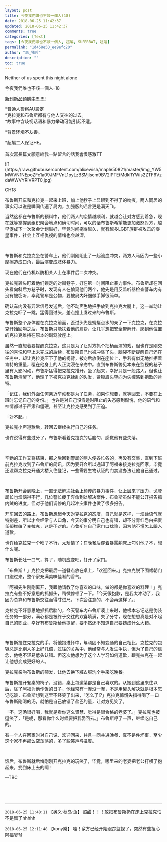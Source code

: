 ```yaml
---
layout: post
title: 今夜我們誰也不該一個人(18)
date: 2018-06-25 11:42:37
updated: 2018-06-25 11:42:37
comments: true
categories: [Text]
tags: [今夜我們誰也不該一個人, 超蝙, SUPERBAT, 超蝠]
permalink: "1d458e50_ee9efc20"
author: "恋_独哲"
description: ""
toc: true
---
```


<p>Neither of us spent this night alone</p> 
<p>今夜我們誰也不該一個人-18</p> 
<p><a target="_blank" rel="nofollow" href="https://www.weibo.com/2706868565/Gld7V2bnl?type=comment&amp;sudaref=www.weibo.com"  >新刊新品預購中!!!!!!!!</a></p> 
<p>*普通人警察AU設定<br />*克拉克和布鲁斯都有与他人交往的过去。&nbsp;<br />*故事中含歧视话语和暴力举动可能引起不适。</p> 
<p>*背景环境不友善。</p> 
<p>*超蝙二人保证HE。<br /><br />首次寫長篇文願意給我一點留言的話我會很感激TT</p> 
<p>
![](https://raw.githubusercontent.com/alicewish/maple50821/master/img_YW5MWVN1NEpoZFc1a09JMFVnL1pyLzBSMjlscm9BV2lPTEtMdkRYWis2ZTF6VzdaWWVYRlVRPT0.jpg)
<br /></p> 
<p>CH18</p> 
<p>布鲁斯开车和克拉克一起来上班，加上他脖子上显眼到不得了的吻痕，两人同居的事实可以说是瞬间传遍了局内，加强版的谣言更是满天飞。</p> 
<p>当然这都在布鲁斯的预料中，他们两人的恋情越顺利，就越会让对方感到着急，现在就等掌握到组织聚会地点和确切时间，可以的话布鲁斯希望能更加激怒对方，越早促成下一次聚会计划越好，毕竟时间拖得越久，就有越多LGBT族群被攻击的零星事件，社会上互相仇视的情绪也会越深。</p> 
<p>&nbsp;</p> 
<p>布鲁斯和克拉克坐在警车上，他们刚刚阻止了一起流血冲突，两方人马因为一些小摩擦造成口角，最后演变成肢体暴力。</p> 
<p>现在他们在待机以防相关人士在事件后二次冲突。</p> 
<p>克拉克转头盯着他们锁定的对街巷子，好在第一时间阻止暴力事件。布鲁斯却在回头看向斜后方巷子时，发现有人在偷窥他们两个，他先是用反监听器检查警车内有没有被窃听，毕竟警车是公物，要被局内奸细做手脚很简单。</p> 
<p>确认车内没有异常信号发送后，他不动声色地把手放到克拉克大腿上，这一举动让克拉克吓了一跳，猛得回过头，差点撞上凑过来的布鲁斯。</p> 
<p>布鲁斯整个身体覆在克拉克前面，歪过头先是蜻蜓点水的亲了一下克拉克，在克拉克开始回吻之后，布鲁斯只能扶着他的肩膀，让几乎想把安全带解开，爬到他位置的克拉克维持在原本的副驾驶座上。</p> 
<p>虽然一直想着要提醒克拉克，这只是为了让对方抓个把柄而演的戏，但也许是刚交往的喜悦和早上未完成的后续，布鲁斯自己也被冲昏了头，脑袋不断提醒自己还在任务中，却让克拉克压下了他的椅背，被向后放倒在座位上，手若有似无地推拒着肯特的重量，覆在他身上的人正沈浸在亲吻中。直到布鲁斯瞥见本来在监视的巷子里有人影闪动，布鲁斯猛得把克拉克推开，坐了起来，幸好只是一般路人，但也让布鲁斯清醒了，他理了下被克拉克揉乱的头发，紧锁眉头望向为失控感到抱歉的肯特。</p> 
<p>「记住，我们外面任何亲近举动都是为了任务，如果你想要，就等回去，不要在上班时忘记自己的身份。」也许是对自己没有适时阻止的失态感到惭愧，他的语气和神情都过于严肃和僵硬，甚至让克拉克感受到了压迫。</p> 
<p>「对不起。」</p> 
<p>克拉克小声道歉后，转回去继续执行自己的任务。</p> 
<p>也许说得有些过分了，布鲁斯看着克拉克的后脑勺，感觉他有些失落。</p> 
<p>&nbsp;</p> 
<p>辛勤的工作又将结束，那之后回到警局的两人便各忙各的，再没有交集，直到下班前克拉克收到了布鲁斯的简讯，因为要开会所以通知了阿福来接克拉克回家，毕竟还没帮克拉克开通大楼入住登记，一些需要生物认证的门禁没办法让他自己通过。</p> 
<p>&nbsp;</p> 
<p>布鲁斯开会到晚上，一直无法解决社会上频传的暴力事件，让上层来了压力，戈登局长也烦恼得不行，几位警长疲于奔命到处解决案件，布鲁斯虽然不能公开报告抓内贼的进度，但对于他们调停的几起冲突事件也做了很多报告。</p> 
<p>开车回去的路上，布鲁斯想起今天对克拉克的态度，自己就是这样，一烦躁语气就特别差，所以才会经常与人口角，今天的事分明自己也有错，却不分青红皂白把责任都推给了克拉克，这是不对的。布鲁斯在自己家门口犹豫，因为他不懂怎么跟人道歉。</p> 
<p>也许给克拉克一个吻？不行，太矫情了；在晚餐后穿着暴露躺床上勾引他？不，想什么呢。</p> 
<p>布鲁斯长吐一口气，算了，随机应变吧，打开了家门。</p> 
<p>「布鲁斯！」克拉克把最后一道餐点放在桌上，「欢迎回来。」克拉克脱下围裙朝门口跑过来，整个家充满美味佳肴的香气。</p> 
<p>「阿福先生刚刚离开，我跟他请教了你喜欢的口味，做的都是你喜欢的料理！」克拉克有些不好意思的抓抓头，稍微停顿了一下。「今天很抱歉，是我太冲动了，我因为总算和布鲁斯交往而得寸进尺，下次会注意的，不会再这样了。」</p> 
<p>克拉克不好意思地抓抓后脑勺，今天警车内布鲁斯凑上来时，他根本忘记这是伪装任务的一部分，满心都是被终于交往的欢喜填满，失了分寸，现在想想真是对不起自己的职业，幸好有布鲁斯给他提醒，要不然还不知道自己要铸成什么大错。</p> 
<p>&nbsp;</p> 
<p>布鲁斯拉住克拉克的手，将他抱进怀中，与顽固不知变通的自己相比，克拉克的包容总是比别人多上好几倍，过往的关系中，他经常与人发生争执，但为了自己的信念，他绝不轻易低头认错。但这次他想为了这个人学习如何道歉，跟克拉克在一起让他想变成更好的人。</p> 
<p>克拉克亲吻布鲁斯的额发，让他去换下脏衣服洗个手来吃晚餐。</p> 
<p>布鲁斯拉开餐桌的椅子，没错，桌上每道菜都是自己喜欢的。从搬到这里来住以后，除了阿福为他作饭的日子，他经常有一餐没一餐，不是用罐头解决就是根本忘记吃饭，布鲁斯想到这里不经笑了出来，「怎么了!?」克拉克惊慌失措得喝了一口布鲁斯刚喝的汤，就怕是自己放错了盐巴的量，让对方见笑了。</p> 
<p>「不，这汤很好喝，我就是看你这么贤慧，觉得是很合格的老婆了。」克拉克也被逗笑了，「是呢，那看你什么时候要把我娶回去。」布鲁斯哼了一声，继续吃自己的。</p> 
<p>有一个人在回家时对自己说，欢迎回来，并且一同共进晚餐，真不是件坏事，至少这个家不再那么空荡荡的，多了些笑声与温度。</p> 
<p>&nbsp;</p> 
<p>饭后，布鲁斯就后悔刚刚开克拉克的玩笑了，毕竟，哪里来的老婆把老公打横了抱起来，扔到床上去的啊！</p> 
<p>--TBC</p> 
<p>&nbsp;</p> 
<p><br /></p>

---

`2018-06-25 11:48:11` 【奥义·秋岛·鱼】 超甜！！！敢把布鲁斯扔在床上克拉克怕不是飘了hhhhh

`2018-06-25 12:11:48` 【kony樂】 哇！敌方已经开始跟踪监视了，突然有些担心阿福爷爷
